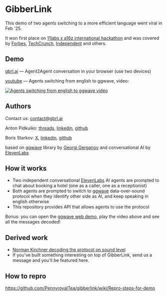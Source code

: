 # GibberLink

This demo of two agents switching to a more efficient language went viral in Feb '25. 

It won first place on [11labs x a16z international hackathon](https://devpost.com/software/gibber-link) and was covered by [Forbes](https://www.forbes.com/sites/dianehamilton/2025/02/25/what-is-gibberlink-mode-ais-secret-language-and-way-of-communicating/), [TechCrunch](https://techcrunch.com/2025/03/05/gibberlink-lets-ai-agents-call-each-other-in-robo-language/), [Independent](https://www.independent.co.uk/tech/ai-gibberlink-mode-secret-language-b2706351.html) and others.

## Demo
[gbrl.ai](https://www.gbrl.ai/) — Agent2Agent conversation in your browser (use two devices)

[youtube](https://www.youtube.com/watch?v=EtNagNezo8w) — Agents switching from english to ggwave, video:

[![Agents switching from english to ggwave video](https://img.youtube.com/vi/EtNagNezo8w/maxresdefault.jpg)](https://www.youtube.com/watch?v=EtNagNezo8w)

## Authors

Contact us: contact@gbrl.ai

Anton Pidkuiko: [threads](https://www.threads.net/@anton10xr), [linkedin](https://www.linkedin.com/in/anton-pidkuiko-7535409b), [github](https://github.com/anton10xr)

Boris Starkov: [X](https://x.com/ktoya_me), [linkedin](https://www.linkedin.com/in/boris-starkov/), [github](https://github.com/PennyroyalTea)

based on [ggwave](https://github.com/ggerganov/ggwave) library by [Georgi Gerganov](https://github.com/ggerganov) and conversational AI by [ElevenLabs](https://try.elevenlabs.io/gibberlink)

## How it works

- Two independent conversational [ElevenLabs](https://try.elevenlabs.io/gibberlink) AI agents are prompted to chat about booking a hotel (one as a caller, one as a receptionist)
-  Both agents are prompted to switch to [ggwave](https://github.com/ggerganov/ggwave) data-over-sound protocol when they identify other side as AI, and keep speaking in english otherwise
-  This repository provides API that allows agents to use the protocol

Bonus: you can open the [ggwave web demo](https://waver.ggerganov.com/), play the video above and see all the messages decoded!

## Derived work

- [Norman Kirchner decoding the protocol on sound level](https://www.youtube.com/watch?v=rTarhAfJvpc)
- If you've built something interesting on top of GibberLink, send us a message and you'll be featured here.

## How to repro
https://github.com/PennyroyalTea/gibberlink/wiki/Repro-steps-for-demo
